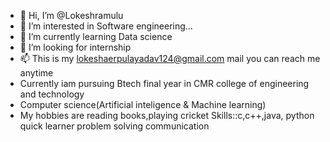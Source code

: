 - 👋 Hi, I’m @Lokeshramulu
- 👀 I’m interested in Software engineering...
- 🌱 I’m currently learning Data science 
- 💞️ I’m looking for internship 
- 📫 This is my lokeshaerpulayadav124@gmail.com mail you can reach me anytime
- Currently iam pursuing Btech final year in CMR college of engineering and technology
- Computer science(Artificial inteligence & Machine learning)
- My hobbies are reading books,playing cricket
Skills::c,c++,java, python
quick learner
problem solving
communication

